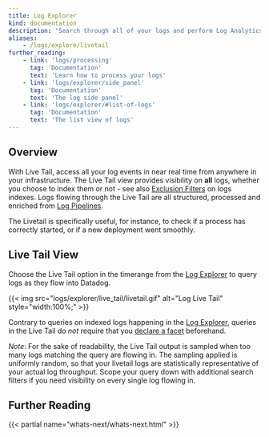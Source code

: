 ```yaml
---
title: Log Explorer
kind: documentation
description: 'Search through all of your logs and perform Log Analytics'
aliases:
    - /logs/explore/livetail
further_reading:
    - link: 'logs/processing'
      tag: 'Documentation'
      text: 'Learn how to process your logs'
    - link: 'logs/explorer/side_panel'
      tag: 'Documentation'
      text: 'The log side panel'
    - link: 'logs/explorer/#list-of-logs'
      tag: 'Documentation'
      text: 'The list view of logs'
---
```


## Overview

With Live Tail, access all your log events in near real time from anywhere in your infrastructure.
The Live Tail view provides visibility on **all** logs, whether you choose to index them or not - see also [Exclusion Filters][1] on logs indexes. Logs flowing through the Live Tail are all structured, processed and enriched from [Log Pipelines][2].

The Livetail is specifically useful, for instance, to check if a process has correctly started, or if a new deployment went smoothly.

## Live Tail View

Choose the Live Tail option in the timerange from the [Log Explorer][3] to query logs as they flow into Datadog.

{{< img src="logs/explorer/live_tail/livetail.gif" alt="Log Live Tail" style="width:100%;" >}}

Contrary to queries on indexed logs happening in the [Log Explorer][3], queries in the Live Tail do *not* require that you [declare a facet][4] beforehand.

*Note*: For the sake of readability, the Live Tail output is sampled when too many logs matching the query are flowing in. The sampling applied is uniformly random, so that your livetail logs are statistically representative of your actual log throughput. Scope your query down with additional search filters if you need visibility on every single log flowing in.

## Further Reading

{{< partial name="whats-next/whats-next.html" >}}


[1]: /logs/indexes#exclusion-filters
[2]: /logs/processing
[3]: /logs/explorer
[4]: /logs/explorer/facets/
